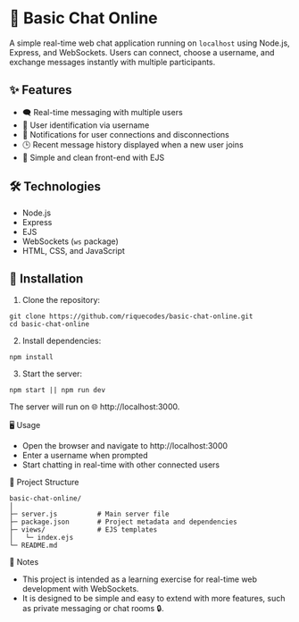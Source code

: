# 💬 Basic Chat Online

A simple real-time web chat application running on `localhost` using Node.js, Express, and WebSockets. Users can connect, choose a username, and exchange messages instantly with multiple participants.

## ✨ Features

- 🗨️ Real-time messaging with multiple users  
- 👤 User identification via username  
- 🔔 Notifications for user connections and disconnections  
- 🕒 Recent message history displayed when a new user joins  
- 🎨 Simple and clean front-end with EJS

## 🛠️ Technologies

- Node.js  
- Express  
- EJS  
- WebSockets (`ws` package)  
- HTML, CSS, and JavaScript

## 🚀 Installation

1. Clone the repository:

```
git clone https://github.com/riquecodes/basic-chat-online.git
cd basic-chat-online
```

2. Install dependencies:
```
npm install
```

3. Start the server:
```
npm start || npm run dev
```
The server will run on 🌐 http://localhost:3000.

🖥️ Usage
- Open the browser and navigate to http://localhost:3000
- Enter a username when prompted
- Start chatting in real-time with other connected users

📂 Project Structure
```
basic-chat-online/
│
├─ server.js          # Main server file
├─ package.json       # Project metadata and dependencies
├─ views/             # EJS templates
│   └─ index.ejs
└─ README.md
```
📝 Notes
- This project is intended as a learning exercise for real-time web development with WebSockets.
- It is designed to be simple and easy to extend with more features, such as private messaging or chat rooms 🔒.
